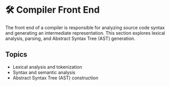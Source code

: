 # 🛠️ Compiler Front End

The front end of a compiler is responsible for analyzing source code syntax and generating an intermediate representation. This section explores lexical analysis, parsing, and Abstract Syntax Tree (AST) generation.

## Topics

- Lexical analysis and tokenization
- Syntax and semantic analysis
- Abstract Syntax Tree (AST) construction
